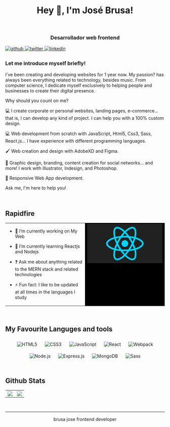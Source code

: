 <div align="center">
  <h1>Hey 👋, I'm José Brusa!</h1>
</div>

<br/>
<div align="center">
  <h3>Desarrollador web frontend</h3>
</div> 

<a href="https://github.com/josebrusa" target="_blank">
<img src=https://img.shields.io/badge/github-%2324292e.svg?&style=for-the-badge&logo=github&logoColor=white alt=github style="margin-bottom: 5px;" />
</a>
<a href="https://twitter.com/@Brusa_jose" target="_blank">
<img src=https://img.shields.io/badge/twitter-%2300acee.svg?&style=for-the-badge&logo=twitter&logoColor=white alt=twitter style="margin-bottom: 5px;" />
</a>
<a href="https://linkedin.com/in/josebrusa" target="_blank">
<img src=https://img.shields.io/badge/linkedin-%231E77B5.svg?&style=for-the-badge&logo=linkedin&logoColor=white alt=linkedin style="margin-bottom: 5px;" />
</a>  


### Let me introduce myself briefly!

I've been creating and developing websites for 1 year now. My passion? has always been everything related to technology, besides music. From computer science, I dedicate myself exclusively to helping people and businesses to create their digital presence.

Why should you count on me?

💻 I create corporate or personal websites, landing pages, e-commerce... that is, I can develop any kind of project. I can help you with a 100% custom design.

💻 Web development from scratch with JavaScript, Html5, Css3, Sass, React.js... I have experience with different programming languages.

🖌️ Web creation and design with AdobeXD and Figma.

🎨 Graphic design, branding, content creation for social networks... and more! I work with Illustrator, Indesign, and Photoshop.

📱 Responsive Web App development.

Ask me, I'm here to help you!  
  

<br/>  


## Rapidfire  
<table><tr><td valign="top" width="50%">

- 🔭 I’m currently working on My Web
  
- 🌱 I’m currently learning Reactjs and Nodejs
  
- ❓ Ask me about anything related to the MERN stack and related technologies
  
- ⚡ Fun fact: I like to be updated at all times in the languages I study
  



</td><td valign="top" width="50%" style="background-color: #000" >

<div align="center">
  <img src="./react-2.gif"></img>
</div>  


</td></tr></table>  

<br/>  


## My Favourite Languges and tools  
<div align="center">  
<img style="margin: 10px" src="https://profilinator.rishav.dev/skills-assets/html5-original-wordmark.svg" alt="HTML5" height="100" />  
<img style="margin: 10px" src="https://profilinator.rishav.dev/skills-assets/css3-original-wordmark.svg" alt="CSS3" height="100" />  
<img style="margin: 10px" src="https://profilinator.rishav.dev/skills-assets/javascript-original.svg" alt="JavaScript" height="100" />  
<img style="margin: 10px" src="https://profilinator.rishav.dev/skills-assets/react-original-wordmark.svg" alt="React" height="100" />  
<img style="margin: 10px" src="https://profilinator.rishav.dev/skills-assets/webpack-original.svg" alt="Webpack" height="100" />  
<img style="margin: 10px" src="https://profilinator.rishav.dev/skills-assets/nodejs-original-wordmark.svg" alt="Node.js" height="100" />  
<img style="margin: 10px" src="https://profilinator.rishav.dev/skills-assets/express-original-wordmark.svg" alt="Express.js" height="100" />  
<img style="margin: 10px" src="https://profilinator.rishav.dev/skills-assets/mongodb-original-wordmark.svg" alt="MongoDB" height="100" />  
<img style="margin: 10px" src="https://profilinator.rishav.dev/skills-assets/sass-original.svg" alt="Sass" height="100" />  
</div>  

<br/>  


## Github Stats  
<table><tr><td valign="top" width="50%">

<img src="https://github-readme-stats.vercel.app/api?username=josebrusa&show_icons=true&count_private=true&hide_border=true" align="left" style="width: 100%" />

</td><td valign="top" width="50%">

<div align="right"><img src="https://github-readme-stats.vercel.app/api/top-langs/?username=josebrusa&hide_border=true&layout=compact" align="right" style="width: 100%" /></div>

</td></tr></table>   


<br />

----
<div align="center">brusa jose frontend developer</div>

